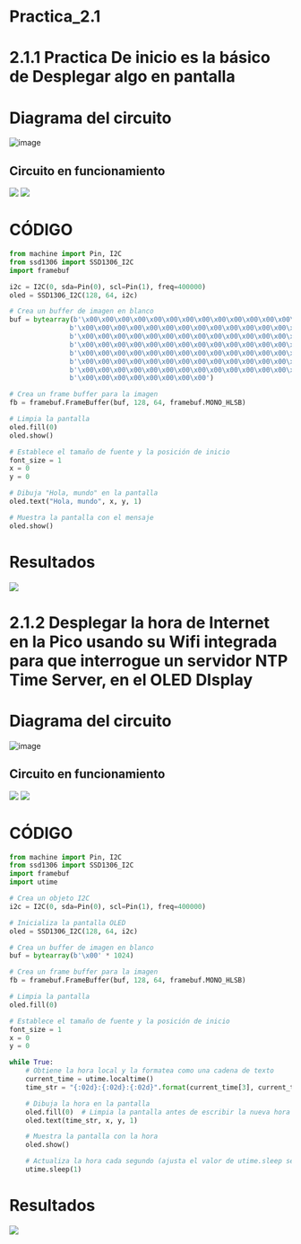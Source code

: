 # Practica_2.1
# 2.1.1 Practica De inicio es la básico de Desplegar algo en pantalla
# Diagrama del circuito
![image](https://github.com/Sencion7/Practica_2.1_HolaMundo_HoraInternet/assets/80359457/ff92581b-3f85-45d3-95d5-173792de2874)

## Circuito en funcionamiento
![](Evidencia_Practica_2.1.1.jpg)
![](Evidencia_Practicaa_2.1.1.jpg)

# CÓDIGO
```python
from machine import Pin, I2C
from ssd1306 import SSD1306_I2C
import framebuf

i2c = I2C(0, sda=Pin(0), scl=Pin(1), freq=400000)
oled = SSD1306_I2C(128, 64, i2c)

# Crea un buffer de imagen en blanco
buf = bytearray(b'\x00\x00\x00\x00\x00\x00\x00\x00\x00\x00\x00\x00\x00\x00\x00\x00'
               b'\x00\x00\x00\x00\x00\x00\x00\x00\x00\x00\x00\x00\x00\x00\x00\x00'
               b'\x00\x00\x00\x00\x00\x00\x00\x00\x00\x00\x00\x00\x00\x00\x00\x00'
               b'\x00\x00\x00\x00\x00\x00\x00\x00\x00\x00\x00\x00\x00\x00\x00\x00'
               b'\x00\x00\x00\x00\x00\x00\x00\x00\x00\x00\x00\x00\x00\x00\x00\x00'
               b'\x00\x00\x00\x00\x00\x00\x00\x00\x00\x00\x00\x00\x00\x00\x00\x00'
               b'\x00\x00\x00\x00\x00\x00\x00\x00\x00\x00\x00\x00\x00\x00\x00\x00'
               b'\x00\x00\x00\x00\x00\x00\x00\x00')

# Crea un frame buffer para la imagen
fb = framebuf.FrameBuffer(buf, 128, 64, framebuf.MONO_HLSB)

# Limpia la pantalla
oled.fill(0)
oled.show()

# Establece el tamaño de fuente y la posición de inicio
font_size = 1
x = 0
y = 0

# Dibuja "Hola, mundo" en la pantalla
oled.text("Hola, mundo", x, y, 1)

# Muestra la pantalla con el mensaje
oled.show()
```
# Resultados
![](Evidencia_Practicaaa_2.1.1.jpg)

# 2.1.2  Desplegar la hora de Internet en la Pico usando su Wifi integrada para que interrogue un servidor NTP Time Server, en el OLED DIsplay

# Diagrama del circuito
![image](https://github.com/Sencion7/Practica_2.1_HolaMundo_HoraInternet/assets/80359457/ff92581b-3f85-45d3-95d5-173792de2874)

## Circuito en funcionamiento
![](Evidencia_Practica_2.2.2.jpg)
![](Evidencia_Practicaa_2.2.2.jpg)

# CÓDIGO
```python
from machine import Pin, I2C
from ssd1306 import SSD1306_I2C
import framebuf
import utime

# Crea un objeto I2C
i2c = I2C(0, sda=Pin(0), scl=Pin(1), freq=400000)

# Inicializa la pantalla OLED
oled = SSD1306_I2C(128, 64, i2c)

# Crea un buffer de imagen en blanco
buf = bytearray(b'\x00' * 1024)

# Crea un frame buffer para la imagen
fb = framebuf.FrameBuffer(buf, 128, 64, framebuf.MONO_HLSB)

# Limpia la pantalla
oled.fill(0)

# Establece el tamaño de fuente y la posición de inicio
font_size = 1
x = 0
y = 0

while True:
    # Obtiene la hora local y la formatea como una cadena de texto
    current_time = utime.localtime()
    time_str = "{:02d}:{:02d}:{:02d}".format(current_time[3], current_time[4], current_time[5])

    # Dibuja la hora en la pantalla
    oled.fill(0)  # Limpia la pantalla antes de escribir la nueva hora
    oled.text(time_str, x, y, 1)

    # Muestra la pantalla con la hora
    oled.show()

    # Actualiza la hora cada segundo (ajusta el valor de utime.sleep según sea necesario)
    utime.sleep(1)
```
# Resultados
![](Evidencia_Practicaaa_2.2.2.jpg)
